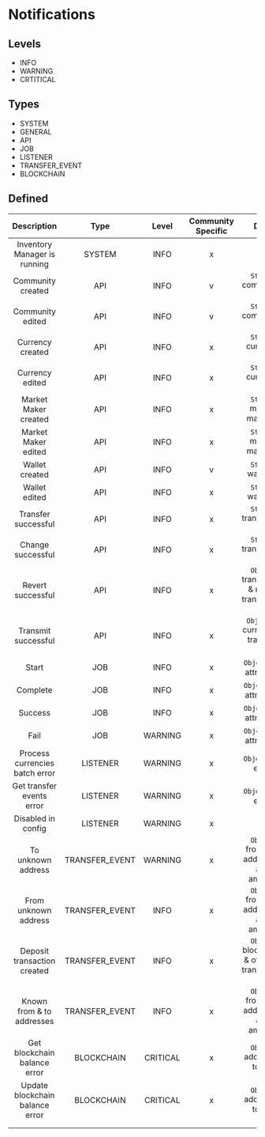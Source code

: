 # Notifications

## Levels
* INFO
* WARNING
* CRTITICAL

## Types
* SYSTEM
* GENERAL
* API
* JOB
* LISTENER
* TRANSFER_EVENT
* BLOCKCHAIN

## Defined

|           Description           	|      Type      	|   Level  	| Community Specific 	|                      Data                      	|
|:-------------------------------:	|:--------------:	|:--------:	|:------------------:	|:----------------------------------------------:	|
|   Inventory Manager is running  	|     SYSTEM     	|   INFO   	|          x         	|                        x                       	|
|        Community created        	|       API      	|   INFO   	|          v         	|              `String` community id             	|
|         Community edited        	|       API      	|   INFO   	|          v         	|              `String` community id             	|
|         Currency created        	|       API      	|   INFO   	|          x         	|              `String` currency id              	|
|         Currency edited         	|       API      	|   INFO   	|          x         	|              `String` currency id              	|
|       Market Maker created      	|       API      	|   INFO   	|          x         	|            `String` market maker id            	|
|       Market Maker edited       	|       API      	|   INFO   	|          x         	|            `String` market maker id            	|
|          Wallet created         	|       API      	|   INFO   	|          v         	|               `String` wallet id               	|
|          Wallet edited          	|       API      	|   INFO   	|          x         	|               `String` wallet id               	|
|       Transfer successful       	|       API      	|   INFO   	|          x         	|             `String` transaction id            	|
|        Change successful        	|       API      	|   INFO   	|          x         	|             `String` transaction id            	|
|        Revert successful        	|       API      	|   INFO   	|          x         	|  `Object` transaction & revert transaction ids 	|
|       Transmit successful       	|       API      	|   INFO   	|          x         	|       `Object[]` currency & transmit ids       	|
|              Start              	|       JOB      	|   INFO   	|          x         	|             `Object` job attributes            	|
|             Complete            	|       JOB      	|   INFO   	|          x         	|             `Object` job attributes            	|
|             Success             	|       JOB      	|   INFO   	|          x         	|             `Object` job attributes            	|
|               Fail              	|       JOB      	|  WARNING 	|          x         	|             `Object` job attributes            	|
|  Process currencies batch error 	|    LISTENER    	|  WARNING 	|          x         	|               `Object` the error               	|
|    Get transfer events error    	|    LISTENER    	|  WARNING 	|          x         	|               `Object` the error               	|
|        Disabled in config       	|    LISTENER    	|  WARNING 	|          x         	|                        x                       	|
|        To unknown address       	| TRANSFER_EVENT 	|  WARNING 	|          x         	|     `Object` from & to addresses and amount    	|
|       From unknown address      	| TRANSFER_EVENT 	|   INFO   	|          x         	|     `Object` from & to addresses and amount    	|
|   Deposit transaction created   	| TRANSFER_EVENT 	|   INFO   	|          x         	| `Object` blockchain & offchain transaction ids 	|
|    Known from & to addresses    	| TRANSFER_EVENT 	|   INFO   	|          x         	|     `Object` from & to addresses and amount    	|
|   Get blockchain balance error  	|   BLOCKCHAIN   	| CRITICAL 	|          x         	|            `Object` address & token            	|
| Update blockchain balance error 	| BLOCKCHAIN     	| CRITICAL 	| x                  	| `Object` address & token                       	|
|                                 	|                	|          	|                    	|                                                	|
|                                 	|                	|          	|                    	|                                                	|